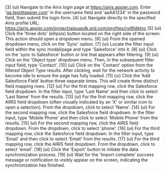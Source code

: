 [3] (ui) Navigate to the Airis login page at https://airis.appier.com. Enter 'qa.test@appier.com' in the username field and 'aaAA1234' in the password field, then submit the login form.
[4] (ui) Navigate directly to the specified Airis profile URL: https://airis.appier.com/project/aiquasdk.prd.com/profiles/nxl6ldktnc
[5] (ui) Click the 'three dots' (ellipsis) button located on the right side of the screen. This action should open a dropdown menu.
[6] (ui) From the opened dropdown menu, click on the 'Sync' option.
[7] (ui) Locate the filter input field within the sync modal/page and type 'Salesforce' into it.
[8] (ui) Click on the 'sync to Salesforce' button or link that appears after filtering.
[9] (ui) Click on the 'Object type' dropdown menu. Then, in the subsequent filter input field, type 'Contact'.
[10] (ui) Click on the 'Contact' option from the filtered Object Type results. After clicking, wait for the network activity to become idle to ensure the page has fully loaded.
[11] (ui) Click the 'Add Salesforce Field' button three separate times. This will create three distinct field mapping rows.
[12] (ui) For the first mapping row, click the Salesforce field dropdown. In the filter input, type 'Last Name' and then click to select 'Last Name' from the results.
[13] (ui) For the first mapping row, click the AIRIS field dropdown (often visually indicated by an 'X' or similar icon to open a selection). From the dropdown, click to select 'Name'.
[14] (ui) For the second mapping row, click the Salesforce field dropdown. In the filter input, type 'Mobile Phone' and then click to select 'Mobile Phone' from the results.
[15] (ui) For the second mapping row, click the AIRIS field dropdown. From the dropdown, click to select 'phone'.
[16] (ui) For the third mapping row, click the Salesforce field dropdown. In the filter input, type 'Email' and then click to select 'Email' from the results.
[17] (ui) For the third mapping row, click the AIRIS field dropdown. From the dropdown, click to select 'email'.
[18] (ui) Click the 'Export' button to initiate the data synchronization process.
[19] (ui) Wait for the 'Import complete' success message or notification to visibly appear on the screen, indicating the synchronization has finished.
